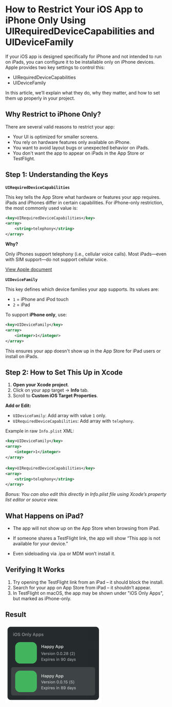 # How to Restrict Your iOS App to iPhone Only Using UIRequiredDeviceCapabilities and UIDeviceFamily

If your iOS app is designed specifically for iPhone and not intended to run on iPads, you can configure it to be installable only on iPhone devices. Apple provides two key settings to control this:

- UIRequiredDeviceCapabilities
- UIDeviceFamily

In this article, we’ll explain what they do, why they matter, and how to set them up properly in your project.

## Why Restrict to iPhone Only?

There are several valid reasons to restrict your app:

- Your UI is optimized for smaller screens.
- You rely on hardware features only available on iPhone.
- You want to avoid layout bugs or unexpected behavior on iPads.
- You don't want the app to appear on iPads in the App Store or TestFlight.

## Step 1: Understanding the Keys

**`UIRequiredDeviceCapabilities`**

This key tells the App Store what hardware or features your app requires. iPads and iPhones differ in certain capabilities. For iPhone-only restriction, the most commonly used value is:

```xml
<key>UIRequiredDeviceCapabilities</key>
<array>
    <string>telephony</string>
</array>
```

**Why?**

Only iPhones support telephony (i.e., cellular voice calls). Most iPads—even with SIM support—do not support cellular voice.

[View Apple document](https://developer.apple.com/documentation/coretelephony)

**`UIDeviceFamily`**

This key defines which device families your app supports. Its values are:

- `1` = iPhone and iPod touch
- `2` = iPad

To support **iPhone only**, use:

```xml
<key>UIDeviceFamily</key>
<array>
    <integer>1</integer>
</array>
```

This ensures your app doesn't show up in the App Store for iPad users or install on iPads.

## Step 2: How to Set This Up in Xcode

1. **Open your Xcode project**.
2. Click on your app target → **Info** tab.
3. Scroll to **Custom iOS Target Properties**.

**Add or Edit:**

- `UIDeviceFamily`: Add array with value `1` only.
- `UIRequiredDeviceCapabilities`: Add array with `telephony`.

Example in raw `Info.plist` XML:

```xml
<key>UIDeviceFamily</key>
<array>
    <integer>1</integer>
</array>

<key>UIRequiredDeviceCapabilities</key>
<array>
    <string>telephony</string>
</array>
```

_Bonus: You can also edit this directly in Info.plist file using Xcode’s property list editor or source view._

## What Happens on iPad?

- The app will not show up on the App Store when browsing from iPad.
- If someone shares a TestFlight link, the app will show “This app is not available for your device.”

- Even sideloading via .ipa or MDM won’t install it.

## Verifying It Works

1. Try opening the TestFlight link from an iPad – it should block the install.
2. Search for your app on App Store from iPad – it shouldn’t appear.
3. In TestFlight on macOS, the app may be shown under "iOS Only Apps", but marked as iPhone-only.

## Result

<img width="300px" src="./images/How-to-Restrict-Your-iOS-App-to-iPhone-Only.png" />
